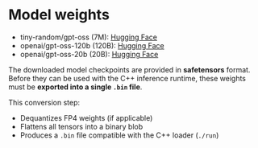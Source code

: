 # Model weights

- tiny-random/gpt-oss (7M): [Hugging Face](https://huggingface.co/tiny-random/gpt-oss)
- openai/gpt-oss-120b (120B): [Hugging Face](https://huggingface.co/openai/gpt-oss-120b)
- openai/gpt-oss-20b (20B): [Hugging Face](https://huggingface.co/openai/gpt-oss-20b)

The downloaded model checkpoints are provided in **safetensors** format.
Before they can be used with the C++ inference runtime, these weights must be **exported into a single `.bin` file**.

This conversion step:

- Dequantizes FP4 weights (if applicable)
- Flattens all tensors into a binary blob
- Produces a `.bin` file compatible with the C++ loader (`./run`)
